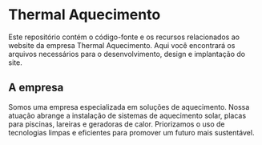# Thermal Aquecimento

Este repositório contém o código-fonte e os recursos relacionados ao website da empresa Thermal Aquecimento.
Aqui você encontrará os arquivos necessários para o desenvolvimento, design e implantação do site.

## A empresa

Somos uma empresa especializada em soluções de aquecimento.
Nossa atuação abrange a instalação de sistemas de aquecimento solar, placas para piscinas, lareiras e geradoras de calor.
Priorizamos o uso de tecnologias limpas e eficientes para promover um futuro mais sustentável.

